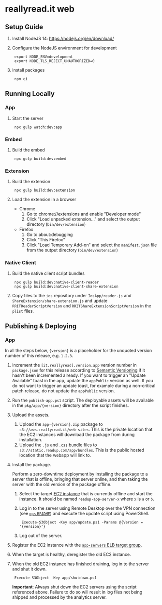 # reallyread.it web
## Setup Guide
1. Install NodeJS	14: https://nodejs.org/en/download/
2. Configure the NodeJS environment for development

        export NODE_ENV=development
        export NODE_TLS_REJECT_UNAUTHORIZED=0
3. Install packages

        npm ci
## Running Locally
### App
1. Start the server

        npx gulp watch:dev:app
### Embed
1. Build the embed

        npx gulp build:dev:embed
### Extension
1. Build the extension

        npx gulp build:dev:extension
2. Load the extension in a browser
    - Chrome
        1. Go to chrome://extensions and enable "Developer mode"
        2. Click "Load unpacked extension..." and select the output directory (`bin/dev/extension`)
    - Firefox
        1. Go to about:debugging
        2. Click "This Firefox"
        2. Click "Load Temporary Add-on" and select the `manifest.json` file from the output directory (`bin/dev/extension`)
### Native Client
1. Build the native client script bundles

        npx gulp build:dev:native-client-reader
        npx gulp build:dev:native-client-share-extension
2. Copy files to the `ios` repository under `IosApp/reader.js` and `ShareExtension/share-extension.js` and update `RRITReaderScriptVersion` and `RRITShareExtensionScriptVersion` in the `plist` files.
## Publishing & Deploying
### App
In all the steps below, `{version}` is a placeholder for the unquoted version number of this release, e.g. `1.2.3`.
1. Increment the `[it.reallyread].version.app` version number in `package.json` for this release according to [Semantic Versioning](https://semver.org/) if it hasn't been incremented already. If you want to trigger an "Update Available" toast in the app, update the `appPublic` version as well. If you do not want to trigger an update toast, for example during a non-critical patch release, do not update the `appPublic` version.
2. Run the `publish-app.ps1` script. The deployable assets will be available in the `pkg/app/{version}` directory after the script finishes.
3. Upload the assets.
    1. Upload the `app-{version}.zip` package to `s3://aws.reallyread.it/web-sites`. This is the private location that the EC2 instances will download the package from during installation.
    2. Upload the `.js` and `.css` bundle files to `s3://static.readup.com/app/bundles`. This is the public hosted location that the webapp will link to.
4. Install the package.

	Perform a zero-downtime deployment by installing the package to a server that is offline, bringing that server online, and then taking the server with the old version of the package offline.
    1. Select the target [EC2 instance](https://us-east-2.console.aws.amazon.com/ec2/v2/home?region=us-east-2#Instances:) that is currently offline and start the instance. It should be named `readup-app-server-x` where `x` is `a` or `b`.
	2. Log in to the server using Remote Desktop over the VPN connection (see [`ops` `README`](https://github.com/reallyreadit/ops)) and execute the update script using PowerShell.

			Execute-S3Object -Key app/update.ps1 -Params @{Version = '{version}'}
	3. Log out of the server.
5. Register the EC2 instance with the [`app-servers` ELB target group](https://us-east-2.console.aws.amazon.com/ec2/v2/home?region=us-east-2#TargetGroup:targetGroupArn=arn:aws:elasticloadbalancing:us-east-2:064442047535:targetgroup/app-servers/16e45c6db2907b89).
6. When the target is healthy, deregister the old EC2 instance.
7. When the old EC2 instance has finished draining, log in to the server and shut it down.

		Execute-S3Object -Key app/shutdown.ps1

	**Important**: Always shut down the EC2 servers using the script referenced above. Failure to do so will result in log files not being shipped and processed by the analytics server.